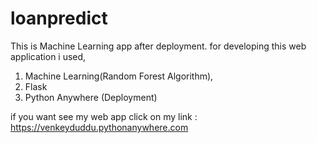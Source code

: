 # loanpredict


This is Machine Learning app after deployment. for developing this web application i used,
1.	Machine Learning(Random Forest Algorithm),
2.	Flask 
3.	Python Anywhere (Deployment) 

if you want see my web app click on my link : https://venkeyduddu.pythonanywhere.com
